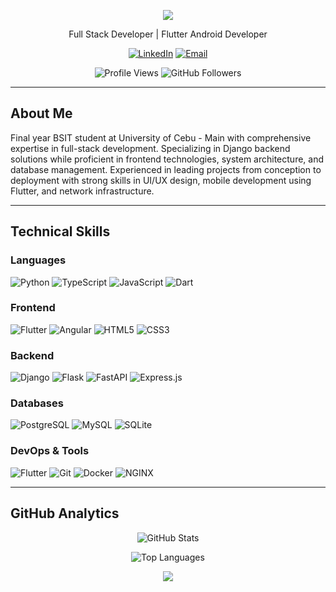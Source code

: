 <p align="center">
  <img src="https://capsule-render.vercel.app/api?type=waving&color=0:2b2d42,100:4a4e69&height=250&section=header&text=Froillan%20Kim%20B.%20Edem&fontAlignY=40&fontSize=40&animation=fadeIn&fontColor=ffffff" />
</p>

<div align="center">
  
Full Stack Developer | Flutter Android Developer

[![LinkedIn](https://img.shields.io/badge/LinkedIn-0077B5?style=flat&logo=linkedin&logoColor=white)](https://www.linkedin.com/in/froillan-kim-b-edem-5b591b252/)
[![Email](https://img.shields.io/badge/Email-D14836?style=flat&logo=gmail&logoColor=white)](mailto:froillan.edem@gmail.com)

![Profile Views](https://komarev.com/ghpvc/?username=Froillan123&color=blue&style=flat)
![GitHub Followers](https://img.shields.io/github/followers/Froillan123?style=social)

</div>

---

## About Me

Final year BSIT student at University of Cebu - Main with comprehensive expertise in full-stack development. Specializing in Django backend solutions while proficient in frontend technologies, system architecture, and database management. Experienced in leading projects from conception to deployment with strong skills in UI/UX design, mobile development using Flutter, and network infrastructure.

---

## Technical Skills

### Languages
![Python](https://img.shields.io/badge/Python-3776AB?logo=python&logoColor=white)
![TypeScript](https://img.shields.io/badge/TypeScript-3178C6?logo=typescript&logoColor=white)
![JavaScript](https://img.shields.io/badge/JavaScript-F7DF1E?logo=javascript&logoColor=black)
![Dart](https://img.shields.io/badge/Dart-0175C2?logo=dart&logoColor=white)

### Frontend
![Flutter](https://img.shields.io/badge/Flutter-02569B?logo=flutter&logoColor=white)
![Angular](https://img.shields.io/badge/Angular-DD0031?logo=angular&logoColor=white)
![HTML5](https://img.shields.io/badge/HTML5-E34F26?logo=html5&logoColor=white)
![CSS3](https://img.shields.io/badge/CSS3-1572B6?logo=css3&logoColor=white)

### Backend
![Django](https://img.shields.io/badge/Django-092E20?logo=django&logoColor=white)
![Flask](https://img.shields.io/badge/Flask-000000?logo=flask&logoColor=white)
![FastAPI](https://img.shields.io/badge/FastAPI-009688?logo=fastapi&logoColor=white)
![Express.js](https://img.shields.io/badge/Express.js-000000?logo=express&logoColor=white)

### Databases
![PostgreSQL](https://img.shields.io/badge/PostgreSQL-4169E1?logo=postgresql&logoColor=white)
![MySQL](https://img.shields.io/badge/MySQL-4479A1?logo=mysql&logoColor=white)
![SQLite](https://img.shields.io/badge/SQLite-003B57?logo=sqlite&logoColor=white)

### DevOps & Tools
![Flutter](https://img.shields.io/badge/Flutter-02569B?logo=flutter&logoColor=white)
![Git](https://img.shields.io/badge/Git-F05032?logo=git&logoColor=white)
![Docker](https://img.shields.io/badge/Docker-2496ED?logo=docker&logoColor=white)
![NGINX](https://img.shields.io/badge/NGINX-009639?logo=nginx&logoColor=white)

---

## GitHub Analytics

<div align="center">

![GitHub Stats](https://github-readme-stats.vercel.app/api?username=Froillan123&show_icons=true&theme=dark&hide_border=true&count_private=true)

![Top Languages](https://github-readme-stats.vercel.app/api/top-langs/?username=Froillan123&layout=compact&theme=dark&hide_border=true)

</div>

<p align="center">
  <img src="https://capsule-render.vercel.app/api?type=waving&color=0:2b2d42,100:4a4e69&height=80&section=footer&animation=fadeIn" />
</p>
